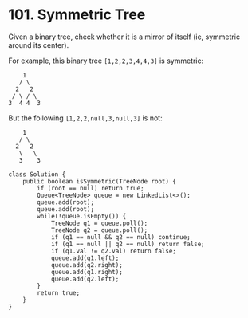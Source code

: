 # 101. Symmetric Tree

Given a binary tree, check whether it is a mirror of itself \(ie, symmetric around its center\).

For example, this binary tree `[1,2,2,3,4,4,3]` is symmetric:

```text
    1
   / \
  2   2
 / \ / \
3  4 4  3
```

But the following `[1,2,2,null,3,null,3]` is not:

```text
    1
   / \
  2   2
   \   \
   3    3
```

```text
class Solution {
    public boolean isSymmetric(TreeNode root) {
        if (root == null) return true;
        Queue<TreeNode> queue = new LinkedList<>();
        queue.add(root);
        queue.add(root);
        while(!queue.isEmpty()) {
            TreeNode q1 = queue.poll();
            TreeNode q2 = queue.poll();
            if (q1 == null && q2 == null) continue;
            if (q1 == null || q2 == null) return false;
            if (q1.val != q2.val) return false;
            queue.add(q1.left);
            queue.add(q2.right);
            queue.add(q1.right);
            queue.add(q2.left);
        }
        return true;
    }
}
```

